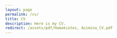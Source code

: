 ```yaml
---
layout: page
permalink: /cv/
title: CV
description: Here is my CV. 
redirect: /assets/pdf/Hamakiotes, Asimina_CV.pdf
---
```


